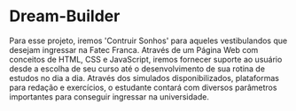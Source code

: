 # Dream-Builder
Para esse projeto, iremos 'Contruir Sonhos' para aqueles vestibulandos que desejam ingressar na Fatec Franca. Através de um Página Web com conceitos de HTML, CSS e JavaScript, iremos fornecer suporte ao usuário desde a escolha de seu curso até o desenvolvimento de sua rotina de estudos no dia a dia. Através dos simulados disponibilizados, plataformas para redação e exercícios, o estudante contará com diversos parâmetros importantes para conseguir ingressar na universidade.
